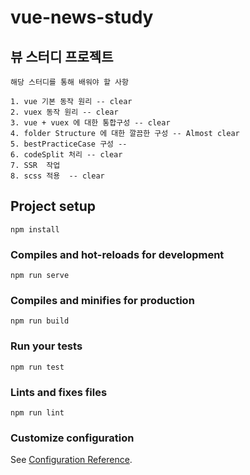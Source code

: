 # vue-news-study

## 뷰 스터디 프로젝트

```
해당 스터디를 통해 배워야 할 사항

1. vue 기본 동작 원리 -- clear
2. vuex 동작 원리 -- clear
3. vue + vuex 에 대한 통합구성 -- clear
4. folder Structure 에 대한 깔끔한 구성 -- Almost clear
5. bestPracticeCase 구성 --
6. codeSplit 처리 -- clear
7. SSR  작업
8. scss 적용  -- clear
```

## Project setup
```
npm install
```

### Compiles and hot-reloads for development
```
npm run serve
```

### Compiles and minifies for production
```
npm run build
```

### Run your tests
```
npm run test
```

### Lints and fixes files
```
npm run lint
```

### Customize configuration
See [Configuration Reference](https://cli.vuejs.org/config/).
